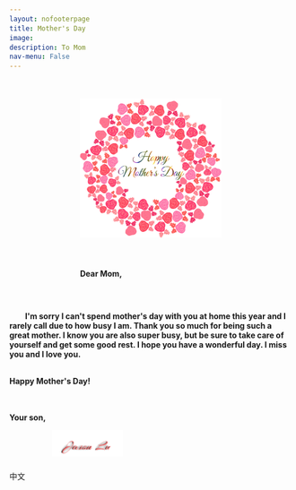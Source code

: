 ```yaml
---
layout: nofooterpage
title: Mother's Day 
image: 
description: To Mom
nav-menu: False
---
```


<img class="center" src="assets/images/hmd2.png" style="width:50%; height:50%;">
<p class= "center2" id ="para">
<strong>Dear Mom, <br/><br/>

&emsp;&emsp;I'm sorry I can't spend mother's day with you at home this year and I rarely call due to how busy I am. 
Thank you so much for being such a great mother. I know you are also super busy, but be sure to take care of yourself
and get some good rest. I hope you have a wonderful day. I miss you and I love you. <br/><br/>

Happy Mother's Day! 

<br/><br/>
Your son, </strong>

</p>

<img class="offset" src="assets/images/sig.png" style="width:25%; height:25%;">

<div class="content">
			<div class="inner">
					<a onclick="change()" class="button special icon fa-language" id="lang">中文</a>
			</div>
        </div>

<style>
    .center {
        display: block;
        margin-left: auto;
        margin-right: auto;
        width: 50%;
        margin-top: 50px;
        margin-bottom: 25px;
        padding-right: 50px;
        padding-left: 50px;
    }
    .center2 {
        display: block;
        margin-left: auto;
        margin-right: auto;
        width: 50%;
        margin-top: 50px;
        margin-bottom: 25px;
        padding-right: 50px;
        padding-left: 50px;
        line-height: 2;
    }
    
    .offset {
        display: block;
        margin-left: auto;
        margin-right: 50%;
        width: 50%;
        margin-top: 0px;
        margin-bottom: 25px;
        padding-right: 50px;
        padding-left: 50px;
    }

</style>

<script>
function change() {
    var btn = document.getElementById("lang");
    
    if(btn.innerHTML == "中文") {
        btn.innerHTML = 'English';
        para.innerHTML = "亲爱的妈妈, <br/><br/>&emsp;&emsp;很抱歉今年不能在家陪你过母亲节，也因为忙所以很少打电话。非常感谢您成为如此伟大的母亲。我知道你也很忙，但一定要照顾好自己，好好休息。我希望你有一个美好的一天。我想你，我爱你。<br/><br/>母亲节快乐！ <br/><br/>你的儿子, ";
    }
    else {
        btn.innerHTML = "中文"
        para.innerHTML = "<strong>Dear Mom, <br/><br/>&emsp;&emsp;I'm sorry I can't spend mother's day with you at home this year and I rarely call  due to how busy I am. Thank you so much for being such a great mother. I know you are also super busy, but be sure to take care of yourself and get some good rest. I hope you have a wonderful day. I miss you and I love you. <br/><br/>Happy Mother's Day! <br/><br/>Your son, </strong>"
    }
}
</script>
